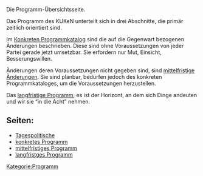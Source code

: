 Die Programm-Übersichtsseite.

Das Programm des KUKeN unterteilt sich in drei Abschnitte, die primär
zeitlich orientiert sind.

Im [ Konkreten Programmkatalog](/wiki/Programm:Program_konkret.md "wikilink")
sind die auf die Gegenwart bezogenen Änderungen beschrieben. Diese sind
ohne Voraussetzungen von jeder Partei gerade jetzt umsetzbar. Sie
erfordern nur Mut, Einsicht, Besserungswillen.

Änderungen deren Voraussetzungen nicht gegeben sind, sind [
mittelfristige Änderungen](/wiki/Programm:Program_mittelfristig.md "wikilink").
Sie sind planbar, bedürfen jedoch des konkreten Programmkataloges, um
die Voraussetzungen herzustellen.

Das [ langfristige Programm](/wiki/Programm:Program_langfristig.md "wikilink"),
es ist der Horizont, an dem sich Dinge andeuten und wir sie “in die
Acht” nehmen.  

Seiten:
-------

-   [ Tagespolitische](/wiki/Programm:Tagespolitik.md "wikilink")
-   [ konkretes Programm](/wiki/Programm:Program_konkret.md "wikilink")
-   [ mittelfristiges
    Programm](/wiki/Programm:Program_mittelfristig.md "wikilink")
-   [ langfristges Programm](/wiki/Programm:Program_langfristig.md "wikilink")

<Kategorie:Programm>
